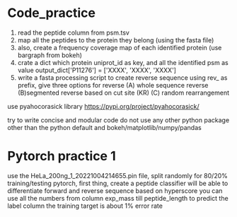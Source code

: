 # Code_practice

1. read the peptide column from psm.tsv
2. map all the peptides to the protein they belong (using the fasta file)
3. also, create a frequency coverage map of each identified protein (use bargraph from bokeh)
4. crate a dict which protein uniprot_id as key, and all the identified psm as value
output_dict['P11276'] = ['XXXX', 'XXXX', 'XXXX']
5. write a fasta processing script to create reverse sequence using rev_ as prefix, give three options for reverse (A) whole sequence reverse (B)segmented reverse based on cut site (KR) (C) random rearrangement

use pyahocorasick library
https://pypi.org/project/pyahocorasick/

try to write concise and modular code
do not use any other python package other than the python default and bokeh/matplotlib/numpy/pandas


# Pytorch practice 1
use the HeLa_200ng_1_20221004214655.pin file, split randomly for 80/20% training/testing
pytorch, first thing, create a peptide classifier
will be able to differentiate forward and reverse sequence based on hyperscore
you can use all the numbers from column exp_mass till peptide_length to predict the label column
the training target is about 1% error rate
